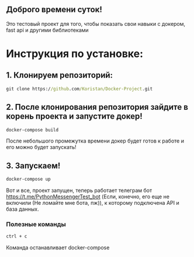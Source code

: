 ## Доброго времени суток!
Это тестовый проект для того, чтобы показать свои навыки с докером, fast api и другими библиотеками

# Инструкция по установке:
## 1. Клонируем репозиторий:
```cmd
git clone https://github.com/Koristan/Docker-Project.git
```
## 2. После клонирования репозитория зайдите в корень проекта и запустите докер!
```cmd
docker-compose build
```
После небольшого промежутка времени докер будет готов к работе и его можно будет запускать!
## 3. Запускаем!
```cmd
docker-compose up
```

Вот и все, проект запущен, теперь работает телеграм бот https://t.me/PythonMessengerTest_bot (Если, конечно, его еще не включили (Не ломайте мне бота, пж)), к которому подключена API и база данных.

### Полезные команды
```cmd
ctrl + c
```
Команда останавливает docker-compose

